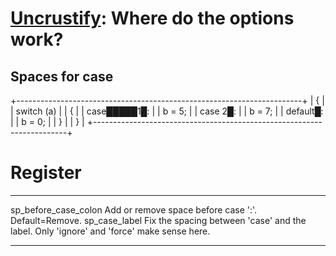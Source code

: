 [Uncrustify](https://github.com/uncrustify/uncrustify): Where do the options work?
==================================================================================

Spaces for case
---------------

+-----------------------------------------------------------------------+
|     {                                                                 |
|        switch (a)                                                     |
|        {                                                              |
|        case█████1█:                                                   |
|           b = 5;                                                      |
|        case 2█:                                                       |
|           b = 7;                                                      |
|        default█:                                                      |
|           b = 0;                                                      |
|        }                                                              |
|     }                                                                 |
+-----------------------------------------------------------------------+

Register
========

  -------------------------------------------------- ------------------------------------------------------------------------------------------------
  [](#sp_before_case_colon)sp\_before\_case\_colon   Add or remove space before case \':\'. Default=Remove.
  [](#sp_case_label)sp\_case\_label                  Fix the spacing between \'case\' and the label. Only \'ignore\' and \'force\' make sense here.
  -------------------------------------------------- ------------------------------------------------------------------------------------------------
